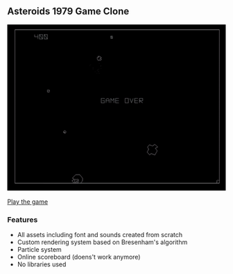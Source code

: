 ## Asteroids 1979 Game Clone
<img src="img/demo.gif" alt="icon">

[Play the game](https://programma-computer-foxpuycxjk.now.sh/asteroids/)

### Features

* All assets including font and sounds created from scratch
* Custom rendering system based on Bresenham's algorithm
* Particle system
* Online scoreboard (doens't work anymore)
* No libraries used
